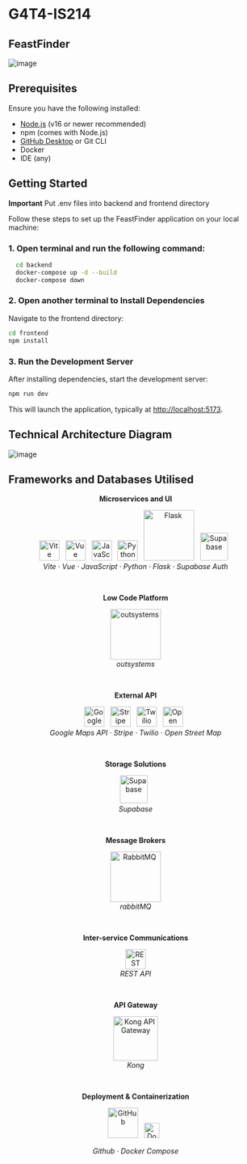 # G4T4-IS214

## FeastFinder
![image](https://raw.githubusercontent.com/WeiShenL/G4T4-IS214/refs/heads/main/assets/FeastFinder.png?token=GHSAT0AAAAAAC7CYRFLZLZXOXL2HL5UBVLYZ7YMALQ)

## Prerequisites

Ensure you have the following installed:

- [Node.js](https://nodejs.org/) (v16 or newer recommended)
- npm (comes with Node.js)
- [GitHub Desktop](https://desktop.github.com/) or Git CLI
- Docker
- IDE (any)


## Getting Started

**Important** Put .env files into backend and frontend directory

Follow these steps to set up the FeastFinder application on your local machine:

### 1. Open terminal and run the following command:
```bash
  cd backend
  docker-compose up -d --build
  docker-compose down
```

### 2. Open another terminal to Install Dependencies
Navigate to the frontend directory:
```bash
cd frontend
npm install
```

### 3. Run the Development Server
After installing dependencies, start the development server:
```bash
npm run dev
```
This will launch the application, typically at [http://localhost:5173](http://localhost:5173).

## Technical Architecture Diagram
![image](https://raw.githubusercontent.com/WeiShenL/G4T4-IS214/refs/heads/main/assets/Screenshot%202025-04-11%20at%207.21.15%E2%80%AFAM.png?token=GHSAT0AAAAAAC7CYRFKT7UNV3TUYVD2MJSQZ7YMDLQ)

## Frameworks and Databases Utilised
<p align="center"><strong>Microservices and UI</strong></p>
<p align="center">
<a href="https://vitejs.dev/"><img src="https://upload.wikimedia.org/wikipedia/commons/f/f1/Vitejs-logo.svg" alt="Vite" height="40"/></a>&nbsp;&nbsp;
<a href="https://vuejs.org/"><img src="https://upload.wikimedia.org/wikipedia/commons/9/95/Vue.js_Logo_2.svg" alt="Vue" height="40"/></a>&nbsp;&nbsp;
<a href="https://developer.mozilla.org/en-US/docs/Web/JavaScript"><img src="https://upload.wikimedia.org/wikipedia/commons/6/6a/JavaScript-logo.png" alt="JavaScript" height="40"/></a>&nbsp;&nbsp;
<a href="https://www.python.org/"><img src="https://upload.wikimedia.org/wikipedia/commons/thumb/c/c3/Python-logo-notext.svg/1024px-Python-logo-notext.svg.png" alt="Python" height="40"/></a>&nbsp;&nbsp;
<a href="https://flask.palletsprojects.com/"><img src="https://upload.wikimedia.org/wikipedia/commons/3/3c/Flask_logo.svg" alt="Flask" width="100"/></a>&nbsp;&nbsp;
<a href="https://supabase.com/"><img src="https://www.vectorlogo.zone/logos/supabase/supabase-icon.svg" alt="Supabase" height="55" /></a>&nbsp;&nbsp;
<br>
<i>Vite · Vue · JavaScript · Python · Flask · Supabase Auth</i>
</p>
<br>

<p align="center"><strong>Low Code Platform</strong></p>
<p align="center">
<a href="https://www.outsystems.com/"><img src="https://upload.wikimedia.org/wikipedia/commons/8/82/OS-logo-color_500x108.png" alt="outsystems" width="100"/></a>
<br>
<i>outsystems</i>
</p>
<br> 

<p align="center"><strong>External API</strong></p>  
<p align="center">
<a href="https://maps.google.com/"><img src="https://upload.wikimedia.org/wikipedia/commons/thumb/b/bd/Google_Maps_Logo_2020.svg/533px-Google_Maps_Logo_2020.svg.png" alt="Google Maps" height="40"/></a>&nbsp;&nbsp;
<a href="https://stripe.com/"><img src="https://upload.wikimedia.org/wikipedia/commons/thumb/b/ba/Stripe_Logo%2C_revised_2016.svg/1280px-Stripe_Logo%2C_revised_2016.svg.png" alt="Stripe" height="40"/></a>&nbsp;&nbsp;
<a href="https://www.twilio.com/"><img src="https://upload.wikimedia.org/wikipedia/commons/c/c0/Twilio_logo.png" alt="Twilio" height="40" /></a>&nbsp;&nbsp;
<a href="https://openstreetmap.com/"><img src="https://www.openstreetmap.org/assets/osm_logo-4b074077c29e100f40ee64f5177886e36b570d4cc3ab10c7b263003d09642e3f.svg" alt="Open Street Map" height="40"/></a>&nbsp;&nbsp;
<br>
<i>Google Maps API · Stripe · Twilio · Open Street Map</i>
</p>
<br>

<p align="center"><strong>Storage Solutions</strong></p>  
<p align="center">
<a href="https://supabase.com/"><img src="https://www.vectorlogo.zone/logos/supabase/supabase-icon.svg" alt="Supabase" height="55" /></a>&nbsp;&nbsp;
<br>
<i>Supabase</i>
</p>
<br> 

<p align="center"><strong>Message Brokers</strong></p>
<p align="center">
<a href="https://www.rabbitmq.com/"><img src="https://upload.wikimedia.org/wikipedia/commons/7/71/RabbitMQ_logo.svg" alt="RabbitMQ" width="100"/></a>
<br>
<i>rabbitMQ</i>
</p>
<br> 

<p align="center"><strong>Inter-service Communications</strong></p>
<p align="center">
<a href="https://restfulapi.net/"><img src="https://keenethics.com/wp-content/uploads/2022/01/rest-api-1.svg" alt="REST API" height="40"/></a>
<br>
<i>REST API</i>
</p> 
<br>

<p align="center"><strong>API Gateway</strong></p>
<p align="center">
<a href="https://konghq.com/"><img src="https://konghq.com/wp-content/uploads/2018/08/kong-combination-mark-color-256px.png" alt="Kong API Gateway" width="88"/></a>
<br>
<i>Kong</i>
</p>
<br> 

<p align="center"><strong>Deployment & Containerization</strong></p>
<p align="center">
<a href="https://github.com/"><img src="https://upload.wikimedia.org/wikipedia/commons/9/91/Octicons-mark-github.svg" alt="GitHub" height="60"/></a>&nbsp;&nbsp;
<a href="https://www.docker.com/"><img src="https://upload.wikimedia.org/wikipedia/commons/4/4e/Docker_%28container_engine%29_logo.svg" alt="Docker" height="30"/></a>&nbsp;&nbsp;
</p>
<p align="center">
<i>Github · Docker Compose</i>
</p>
<br> 

